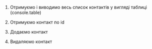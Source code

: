 1. Отримуємо і виводимо весь список контактів у вигляді таблиці (console.table)

2. Отримуємо контакт по id

3. Додаємо контакт

4. Видаляємо контакт

